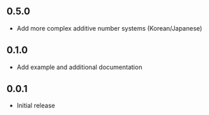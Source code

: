 ## 0.5.0

* Add more complex additive number systems (Korean/Japanese)

## 0.1.0

* Add example and additional documentation

## 0.0.1

* Initial release
